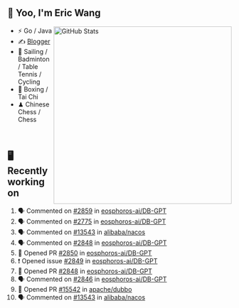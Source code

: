 ## 👋 Yoo, I'm Eric Wang

<img align="right" src="https://github-readme-stats.vercel.app/api?username=WangzJi&show_icons=true&theme=tokyonight&hide_border=true" alt="GitHub Stats" width="400" />


- ⚡ Go / Java
- ✍️ [Blogger](https://niceu.wang)
- 🏃 Sailing / Badminton / Table Tennis / Cycling
- 🥋 Boxing / Tai Chi
- ♟ Chinese Chess / Chess

<br/>

## 🖥️ Recently working on
<!--START_SECTION:activity-->
1. 🗣 Commented on [#2859](https://github.com/eosphoros-ai/DB-GPT/issues/2859#issuecomment-3135238497) in [eosphoros-ai/DB-GPT](https://github.com/eosphoros-ai/DB-GPT)
2. 🗣 Commented on [#2775](https://github.com/eosphoros-ai/DB-GPT/issues/2775#issuecomment-3135230520) in [eosphoros-ai/DB-GPT](https://github.com/eosphoros-ai/DB-GPT)
3. 🗣 Commented on [#13543](https://github.com/alibaba/nacos/issues/13543#issuecomment-3087230535) in [alibaba/nacos](https://github.com/alibaba/nacos)
4. 🗣 Commented on [#2848](https://github.com/eosphoros-ai/DB-GPT/pull/2848#issuecomment-3077249874) in [eosphoros-ai/DB-GPT](https://github.com/eosphoros-ai/DB-GPT)
5. 💪 Opened PR [#2850](https://github.com/eosphoros-ai/DB-GPT/pull/2850) in [eosphoros-ai/DB-GPT](https://github.com/eosphoros-ai/DB-GPT)
6. ❗ Opened issue [#2849](https://github.com/eosphoros-ai/DB-GPT/issues/2849) in [eosphoros-ai/DB-GPT](https://github.com/eosphoros-ai/DB-GPT)
7. 💪 Opened PR [#2848](https://github.com/eosphoros-ai/DB-GPT/pull/2848) in [eosphoros-ai/DB-GPT](https://github.com/eosphoros-ai/DB-GPT)
8. 🗣 Commented on [#2846](https://github.com/eosphoros-ai/DB-GPT/issues/2846#issuecomment-3069203371) in [eosphoros-ai/DB-GPT](https://github.com/eosphoros-ai/DB-GPT)
9. 💪 Opened PR [#15542](https://github.com/apache/dubbo/pull/15542) in [apache/dubbo](https://github.com/apache/dubbo)
10. 🗣 Commented on [#13543](https://github.com/alibaba/nacos/issues/13543#issuecomment-3067740939) in [alibaba/nacos](https://github.com/alibaba/nacos)
<!--END_SECTION:activity-->

